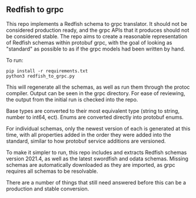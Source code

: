 ## Redfish to grpc

This repo implements a Redfish schema to grpc translator.  It should not be
considered production ready, and the grpc APIs that it produces should not be
considered stable.  The repo aims to create a reasonable representation of
Redfish schemas within protobuf grpc, with the goal of looking as "standard" as
possible to as if the grpc models had been written by hand.

To run:
```
pip install -r requirements.txt
python3 redfish_to_grpc.py
```

This will regenerate all the schemas, as well as run them through the protoc compiler.
Output can be seen in the grpc directory.  For ease of reviewing, the output
from the initial run is checked into the repo.

Base types are converted to their most equivalent type (string to string, number to
int64, ect).  Enums are converted directly into protobuf enums.

For individual schemas, only the newest version of each is generated at this
time, with all properties added in the order they were added into the standard,
similar to how protobuf service additions are versioned.

To make it simpler to run, this repo includes and extracts Redfish schemas
version 2021.4, as well as the latest swordfish and odata schemas.  Missing
schemas are automatically downloaded as they are imported, as grpc requires all
schemas to be resolvable.

There are a number of things that still need answered before this can be a production
and stable conversion.
